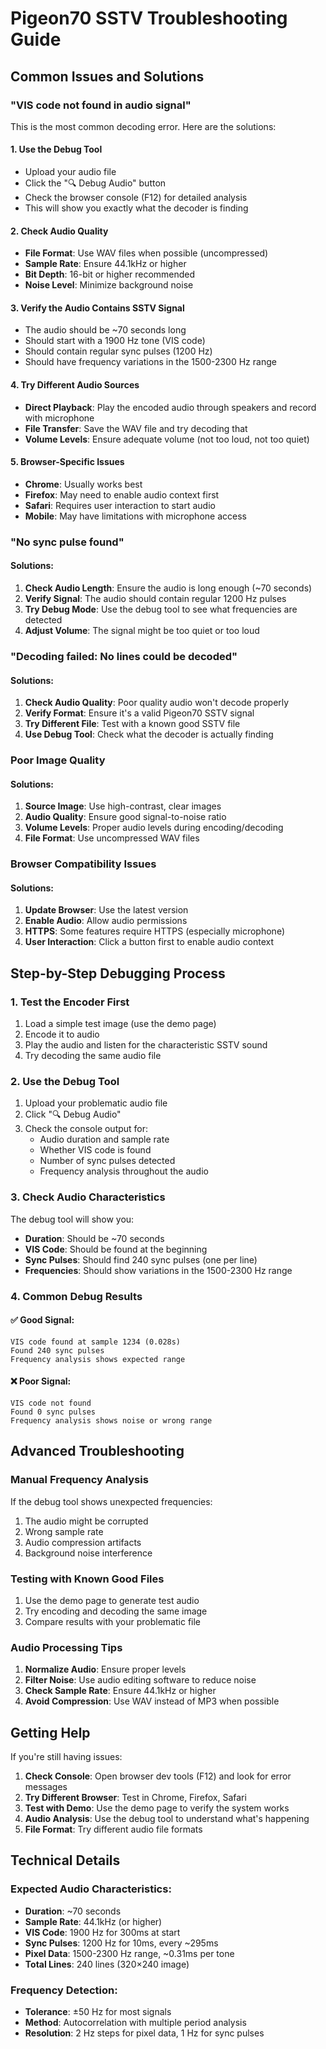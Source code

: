 # Pigeon70 SSTV Troubleshooting Guide

## Common Issues and Solutions

### "VIS code not found in audio signal"

This is the most common decoding error. Here are the solutions:

#### 1. **Use the Debug Tool**
- Upload your audio file
- Click the "🔍 Debug Audio" button
- Check the browser console (F12) for detailed analysis
- This will show you exactly what the decoder is finding

#### 2. **Check Audio Quality**
- **File Format**: Use WAV files when possible (uncompressed)
- **Sample Rate**: Ensure 44.1kHz or higher
- **Bit Depth**: 16-bit or higher recommended
- **Noise Level**: Minimize background noise

#### 3. **Verify the Audio Contains SSTV Signal**
- The audio should be ~70 seconds long
- Should start with a 1900 Hz tone (VIS code)
- Should contain regular sync pulses (1200 Hz)
- Should have frequency variations in the 1500-2300 Hz range

#### 4. **Try Different Audio Sources**
- **Direct Playback**: Play the encoded audio through speakers and record with microphone
- **File Transfer**: Save the WAV file and try decoding that
- **Volume Levels**: Ensure adequate volume (not too loud, not too quiet)

#### 5. **Browser-Specific Issues**
- **Chrome**: Usually works best
- **Firefox**: May need to enable audio context first
- **Safari**: Requires user interaction to start audio
- **Mobile**: May have limitations with microphone access

### "No sync pulse found"

#### Solutions:
1. **Check Audio Length**: Ensure the audio is long enough (~70 seconds)
2. **Verify Signal**: The audio should contain regular 1200 Hz pulses
3. **Try Debug Mode**: Use the debug tool to see what frequencies are detected
4. **Adjust Volume**: The signal might be too quiet or too loud

### "Decoding failed: No lines could be decoded"

#### Solutions:
1. **Check Audio Quality**: Poor quality audio won't decode properly
2. **Verify Format**: Ensure it's a valid Pigeon70 SSTV signal
3. **Try Different File**: Test with a known good SSTV file
4. **Use Debug Tool**: Check what the decoder is actually finding

### Poor Image Quality

#### Solutions:
1. **Source Image**: Use high-contrast, clear images
2. **Audio Quality**: Ensure good signal-to-noise ratio
3. **Volume Levels**: Proper audio levels during encoding/decoding
4. **File Format**: Use uncompressed WAV files

### Browser Compatibility Issues

#### Solutions:
1. **Update Browser**: Use the latest version
2. **Enable Audio**: Allow audio permissions
3. **HTTPS**: Some features require HTTPS (especially microphone)
4. **User Interaction**: Click a button first to enable audio context

## Step-by-Step Debugging Process

### 1. Test the Encoder First
1. Load a simple test image (use the demo page)
2. Encode it to audio
3. Play the audio and listen for the characteristic SSTV sound
4. Try decoding the same audio file

### 2. Use the Debug Tool
1. Upload your problematic audio file
2. Click "🔍 Debug Audio"
3. Check the console output for:
   - Audio duration and sample rate
   - Whether VIS code is found
   - Number of sync pulses detected
   - Frequency analysis throughout the audio

### 3. Check Audio Characteristics
The debug tool will show you:
- **Duration**: Should be ~70 seconds
- **VIS Code**: Should be found at the beginning
- **Sync Pulses**: Should find 240 sync pulses (one per line)
- **Frequencies**: Should show variations in the 1500-2300 Hz range

### 4. Common Debug Results

#### ✅ Good Signal:
```
VIS code found at sample 1234 (0.028s)
Found 240 sync pulses
Frequency analysis shows expected range
```

#### ❌ Poor Signal:
```
VIS code not found
Found 0 sync pulses
Frequency analysis shows noise or wrong range
```

## Advanced Troubleshooting

### Manual Frequency Analysis
If the debug tool shows unexpected frequencies:
1. The audio might be corrupted
2. Wrong sample rate
3. Audio compression artifacts
4. Background noise interference

### Testing with Known Good Files
1. Use the demo page to generate test audio
2. Try encoding and decoding the same image
3. Compare results with your problematic file

### Audio Processing Tips
1. **Normalize Audio**: Ensure proper levels
2. **Filter Noise**: Use audio editing software to reduce noise
3. **Check Sample Rate**: Ensure 44.1kHz or higher
4. **Avoid Compression**: Use WAV instead of MP3 when possible

## Getting Help

If you're still having issues:

1. **Check Console**: Open browser dev tools (F12) and look for error messages
2. **Try Different Browser**: Test in Chrome, Firefox, Safari
3. **Test with Demo**: Use the demo page to verify the system works
4. **Audio Analysis**: Use the debug tool to understand what's happening
5. **File Format**: Try different audio file formats

## Technical Details

### Expected Audio Characteristics:
- **Duration**: ~70 seconds
- **Sample Rate**: 44.1kHz (or higher)
- **VIS Code**: 1900 Hz for 300ms at start
- **Sync Pulses**: 1200 Hz for 10ms, every ~295ms
- **Pixel Data**: 1500-2300 Hz range, ~0.31ms per tone
- **Total Lines**: 240 lines (320×240 image)

### Frequency Detection:
- **Tolerance**: ±50 Hz for most signals
- **Method**: Autocorrelation with multiple period analysis
- **Resolution**: 2 Hz steps for pixel data, 1 Hz for sync pulses
